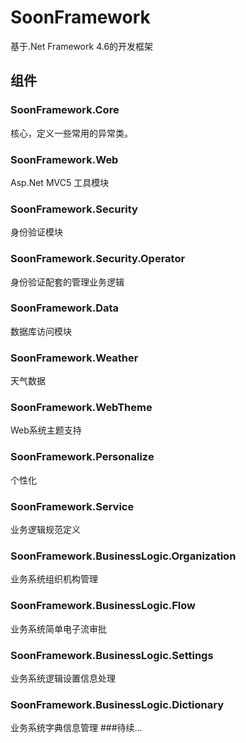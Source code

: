 # SoonFramework
基于.Net Framework 4.6的开发框架
## 组件

### SoonFramework.Core
核心，定义一些常用的异常类。
### SoonFramework.Web
Asp.Net MVC5 工具模块
### SoonFramework.Security
身份验证模块
### SoonFramework.Security.Operator
身份验证配套的管理业务逻辑
### SoonFramework.Data
数据库访问模块
### SoonFramework.Weather
天气数据
### SoonFramework.WebTheme
Web系统主题支持
### SoonFramework.Personalize
个性化
### SoonFramework.Service
业务逻辑规范定义
### SoonFramework.BusinessLogic.Organization
业务系统组织机构管理
### SoonFramework.BusinessLogic.Flow
业务系统简单电子流审批
### SoonFramework.BusinessLogic.Settings
业务系统逻辑设置信息处理
### SoonFramework.BusinessLogic.Dictionary
业务系统字典信息管理
###待续...
